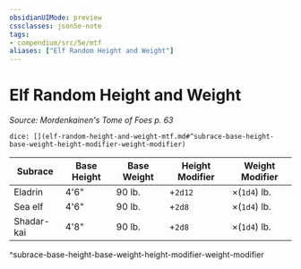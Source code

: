```yaml
---
obsidianUIMode: preview
cssclasses: json5e-note
tags:
- compendium/src/5e/mtf
aliases: ["Elf Random Height and Weight"]
---
```

# Elf Random Height and Weight
*Source: Mordenkainen's Tome of Foes p. 63* 

`dice: [](elf-random-height-and-weight-mtf.md#^subrace-base-height-base-weight-height-modifier-weight-modifier)`

| Subrace | Base Height | Base Weight | Height Modifier | Weight Modifier |
|---------|-------------|-------------|-----------------|-----------------|
| Eladrin | 4'6" | 90 lb. | +`2d12` | ×(`1d4`) lb. |
| Sea elf | 4'6" | 90 lb. | +`2d8` | ×(`1d4`) lb. |
| Shadar-kai | 4'8" | 90 lb. | +`2d8` | ×(`1d4`) lb. |
^subrace-base-height-base-weight-height-modifier-weight-modifier